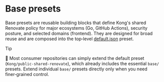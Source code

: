 # Base presets

Base presets are reusable building blocks that define Kong's shared Renovate policy for major ecosystems (Go, GitHub Actions), security posture, and selected domains (frontend). They are designed for broad reuse and are composed into the top‑level [default.json](../default.json) preset.

> [!TIP]
> 🌟 Most consumer repositories can simply extend the default preset (`Kong/public-shared-renovate`), which already includes the essential `base/` presets. Extend individual `base/` presets directly only when you need finer‑grained control.
